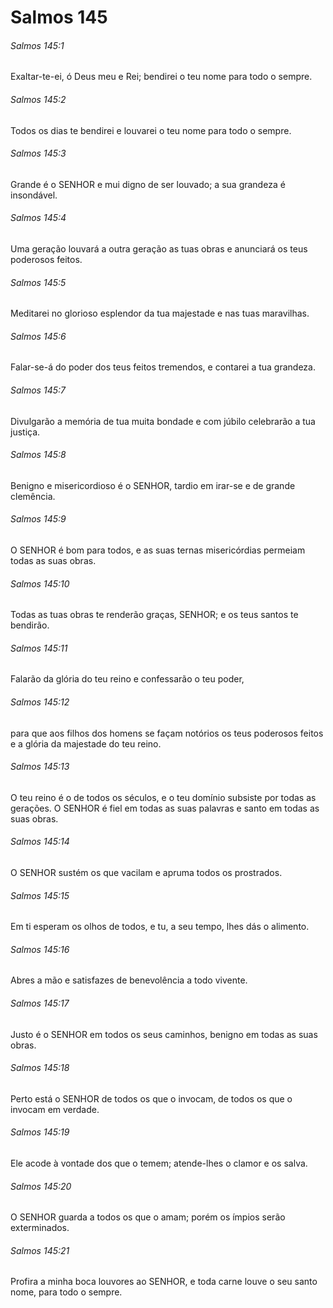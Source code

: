 # Salmos 145

###### Salmos 145:1

Exaltar-te-ei, ó Deus meu e Rei; bendirei o teu nome para todo o sempre.

###### Salmos 145:2

Todos os dias te bendirei e louvarei o teu nome para todo o sempre.

###### Salmos 145:3

Grande é o SENHOR e mui digno de ser louvado; a sua grandeza é insondável.

###### Salmos 145:4

Uma geração louvará a outra geração as tuas obras e anunciará os teus poderosos feitos.

###### Salmos 145:5

Meditarei no glorioso esplendor da tua majestade e nas tuas maravilhas.

###### Salmos 145:6

Falar-se-á do poder dos teus feitos tremendos, e contarei a tua grandeza.

###### Salmos 145:7

Divulgarão a memória de tua muita bondade e com júbilo celebrarão a tua justiça.

###### Salmos 145:8

Benigno e misericordioso é o SENHOR, tardio em irar-se e de grande clemência.

###### Salmos 145:9

O SENHOR é bom para todos, e as suas ternas misericórdias permeiam todas as suas obras.

###### Salmos 145:10

Todas as tuas obras te renderão graças, SENHOR; e os teus santos te bendirão.

###### Salmos 145:11

Falarão da glória do teu reino e confessarão o teu poder,

###### Salmos 145:12

para que aos filhos dos homens se façam notórios os teus poderosos feitos e a glória da majestade do teu reino.

###### Salmos 145:13

O teu reino é o de todos os séculos, e o teu domínio subsiste por todas as gerações. O SENHOR é fiel em todas as suas palavras e santo em todas as suas obras.

###### Salmos 145:14

O SENHOR sustém os que vacilam e apruma todos os prostrados.

###### Salmos 145:15

Em ti esperam os olhos de todos, e tu, a seu tempo, lhes dás o alimento.

###### Salmos 145:16

Abres a mão e satisfazes de benevolência a todo vivente.

###### Salmos 145:17

Justo é o SENHOR em todos os seus caminhos, benigno em todas as suas obras.

###### Salmos 145:18

Perto está o SENHOR de todos os que o invocam, de todos os que o invocam em verdade.

###### Salmos 145:19

Ele acode à vontade dos que o temem; atende-lhes o clamor e os salva.

###### Salmos 145:20

O SENHOR guarda a todos os que o amam; porém os ímpios serão exterminados.

###### Salmos 145:21

Profira a minha boca louvores ao SENHOR, e toda carne louve o seu santo nome, para todo o sempre.

